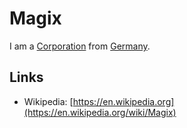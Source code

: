 # Magix

I am a [Corporation](240000000.md) from [Germany](140000025.md).

## Links

- Wikipedia: [https://en.wikipedia.org](https://en.wikipedia.org/wiki/Magix)
